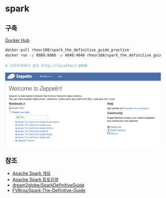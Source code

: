 # spark

## 구축

[Docker Hub](https://hub.docker.com/r/rheor108/spark_the_definitive_guide_practice/)

```bash
docker pull rheor108/spark_the_definitive_guide_practice
docker run -p 8080:8080 -p 4040:4040 rheor108/spark_the_definitive_guide_practice

# 브라우저에서 접속 http://localhost:8080
```

![spark%2035b1352058f34e63960d18f32a81010b/_2020-10-07__1.00.58.png](spark%2035b1352058f34e63960d18f32a81010b/_2020-10-07__1.00.58.png)



## 참조
* [Apache Spark 개요](https://youtu.be/vKee4qOuRmk)
* [Apache Spark 튜토리얼](https://youtu.be/Q8LsnDsy--c)
* [dream2globe/SparkDefinitiveGuide](https://github.com/dream2globe/SparkDefinitiveGuide)
* [FVBros/Spark-The-Definitive-Guide](https://github.com/FVBros/Spark-The-Definitive-Guide/tree/a1f81d09687c227c1401f11d5e7ef1a49651a6f9)

